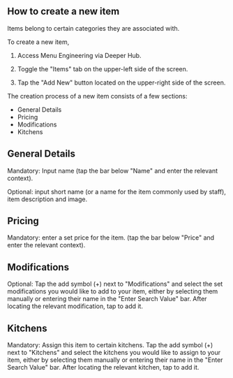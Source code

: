 ## How to create a new item 

Items belong to certain categories they are associated with. 

To create a new item,

1. Access Menu Engineering via Deeper Hub. 
 
2. Toggle the "Items" tab on the upper-left side of the screen. 

3. Tap the "Add New" button located on the upper-right side of the screen. 

The creation process of a new item consists of a few sections:

- General Details
- Pricing
- Modifications
- Kitchens


## General Details
Mandatory: Input name (tap the bar below "Name" and enter the relevant context).


Optional: input short name (or a name for the item commonly used by staff), item description and image. 

## Pricing
Mandatory: enter a set price for the item. (tap the bar below "Price" and enter the relevant context). 

## Modifications
Optional: Tap the add symbol (+) next to "Modifications" and select the set modifications you would like to add to your item, either by selecting them manually or entering their name in the "Enter Search Value" bar. After locating the relevant modification, tap to add it. 

## Kitchens

Mandatory: Assign this item to certain kitchens. 
Tap the add symbol (+) next to "Kitchens" and select the kitchens you would like to assign to your item, either by selecting them manually or entering their name in the "Enter Search Value" bar. After locating the relevant kitchen, tap to add it. 
